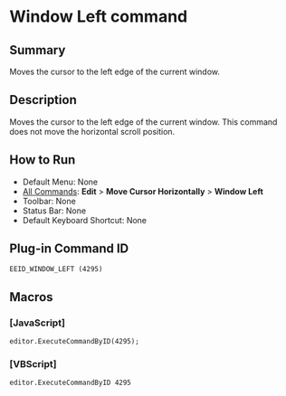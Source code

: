 # Window Left command

## Summary

Moves the cursor to the left edge of the current window.

## Description

Moves the cursor to the left edge of the current window. This command does not move
the horizontal scroll position.

## How to Run

- Default Menu: None
- [All Commands](../tools/all_commands): **Edit** \> **Move Cursor Horizontally**
\> **Window Left**
- Toolbar: None
- Status Bar: None
- Default Keyboard Shortcut: None

## Plug-in Command ID

```
EEID_WINDOW_LEFT (4295)```

## Macros

### \[JavaScript\]

```
editor.ExecuteCommandByID(4295);
```

### \[VBScript\]

```
editor.ExecuteCommandByID 4295
```
